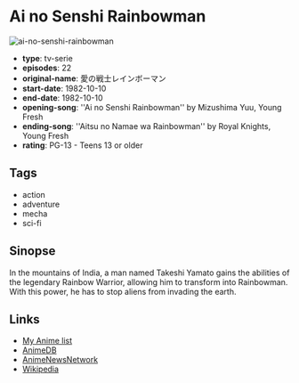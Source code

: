 # Ai no Senshi Rainbowman

![ai-no-senshi-rainbowman](https://cdn.myanimelist.net/images/anime/5/21465.jpg)

-   **type**: tv-serie
-   **episodes**: 22
-   **original-name**: 愛の戦士レインボーマン
-   **start-date**: 1982-10-10
-   **end-date**: 1982-10-10
-   **opening-song**: ''Ai no Senshi Rainbowman'' by Mizushima Yuu, Young Fresh
-   **ending-song**: ''Aitsu no Namae wa Rainbowman'' by Royal Knights, Young Fresh
-   **rating**: PG-13 - Teens 13 or older

## Tags

-   action
-   adventure
-   mecha
-   sci-fi

## Sinopse

In the mountains of India, a man named Takeshi Yamato gains the abilities of the legendary Rainbow Warrior, allowing him to transform into Rainbowman. With this power, he has to stop aliens from invading the earth.

## Links

-   [My Anime list](https://myanimelist.net/anime/8285/Ai_no_Senshi_Rainbowman)
-   [AnimeDB](http://anidb.info/perl-bin/animedb.pl?show=anime&aid=4990)
-   [AnimeNewsNetwork](http://www.animenewsnetwork.com/encyclopedia/anime.php?id=1056)
-   [Wikipedia](http://ja.wikipedia.org/wiki/愛の戦士レインボーマン)
